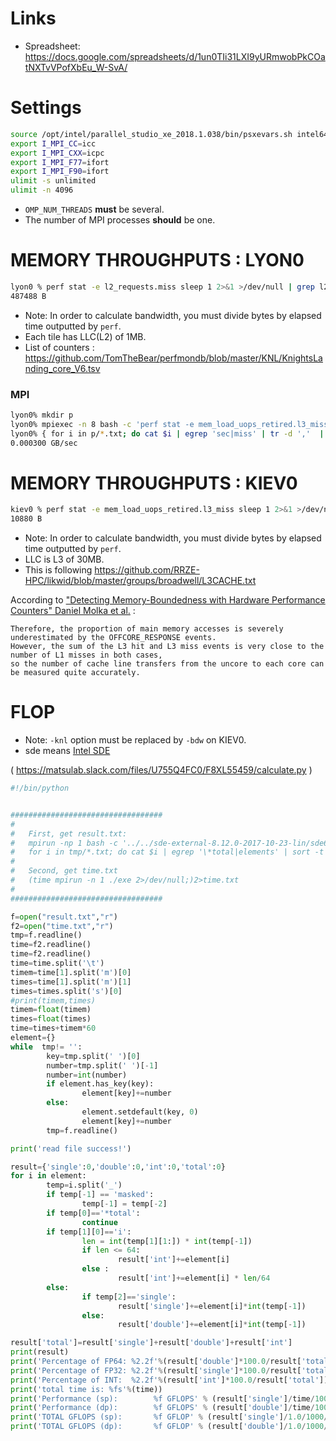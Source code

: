# Links
- Spreadsheet: https://docs.google.com/spreadsheets/d/1un0TIi31LXI9yURmwobPkCOatNXTvVPofXbEu_W-SvA/

# Settings
```sh
source /opt/intel/parallel_studio_xe_2018.1.038/bin/psxevars.sh intel64 >/dev/null
export I_MPI_CC=icc
export I_MPI_CXX=icpc
export I_MPI_F77=ifort
export I_MPI_F90=ifort
ulimit -s unlimited
ulimit -n 4096
```

- `OMP_NUM_THREADS` **must** be several.
- The number of MPI processes **should** be one.


# MEMORY THROUGHPUTS : LYON0
```sh
lyon0 % perf stat -e l2_requests.miss sleep 1 2>&1 >/dev/null | grep l2_requests | tr -d ',' | awk '{printf ("%d B\n", $1 * 64)}'
487488 B
```

- Note: In order to calculate bandwidth, you must divide bytes by elapsed time outputted by `perf`.
- Each tile has LLC(L2) of 1MB.
- List of counters : https://github.com/TomTheBear/perfmondb/blob/master/KNL/KnightsLanding_core_V6.tsv

### MPI
```sh
lyon0% mkdir p
lyon0% mpiexec -n 8 bash -c 'perf stat -e mem_load_uops_retired.l3_miss sleep 1 >/dev/null 2>p/"$MPI_LOCALRANKID".txt'
lyon0% { for i in p/*.txt; do cat $i | egrep 'sec|miss' | tr -d ','  | sed -e 's/\s\+/ /g' | cut -d ' ' -f 2 | tr '\n' ' '; echo; done } | awk '{ s += $1 / $2 } END { printf ("%f GB/sec\n", s * 64 / (1000 ** 3)) }' 
0.000300 GB/sec
```


# MEMORY THROUGHPUTS :  KIEV0
```sh
kiev0 % perf stat -e mem_load_uops_retired.l3_miss sleep 1 2>&1 >/dev/null | grep mem_load | tr -d ',' | awk '{printf ("%d B\n", $1 * 64)}'
10880 B
```

- Note: In order to calculate bandwidth, you must divide bytes by elapsed time outputted by `perf`.
- LLC is L3 of 30MB. 
- This is following https://github.com/RRZE-HPC/likwid/blob/master/groups/broadwell/L3CACHE.txt

According to ["Detecting Memory-Boundedness with Hardware Performance Counters" Daniel Molka et al.]( http://www.readex.eu/wp-content/uploads/2017/06/ICPE2017_authors_version.pdf ) :

```
Therefore, the proportion of main memory accesses is severely underestimated by the OFFCORE_RESPONSE events.
However, the sum of the L3 hit and L3 miss events is very close to the number of L1 misses in both cases,
so the number of cache line transfers from the uncore to each core can be measured quite accurately.
```

# FLOP
- Note: `-knl` option must be replaced by `-bdw` on KIEV0.
- sde means [Intel SDE](https://software.intel.com/en-us/articles/intel-software-development-emulator)

( https://matsulab.slack.com/files/U755Q4FC0/F8XL55459/calculate.py )
```py
#!/bin/python


##################################
#
#	First, get result.txt:
#	mpirun -np 1 bash -c '../../sde-external-8.12.0-2017-10-23-lin/sde64 -knl -iform 1 -omix tmp/"$MPI_LOCALRANKID".txt -- ./exe'
#	for i in tmp/*.txt; do cat $i | egrep '\*total|elements' | sort -t ' ' -k1,1 -k 2rn | uniq -w 22; done >> result.txt
#
#	Second, get time.txt
#	(time mpirun -n 1 ./exe 2>/dev/null;)2>time.txt
#
##################################

f=open("result.txt","r")
f2=open("time.txt","r")
tmp=f.readline()
time=f2.readline()
time=f2.readline()
time=time.split('\t')
timem=time[1].split('m')[0]
times=time[1].split('m')[1]
times=times.split('s')[0]
#print(timem,times)
timem=float(timem)
times=float(times)
time=times+timem*60
element={}
while  tmp!= '':
        key=tmp.split(' ')[0]
        number=tmp.split(' ')[-1]
        number=int(number)
        if element.has_key(key):
                element[key]+=number
        else:
                element.setdefault(key, 0)
                element[key]+=number
        tmp=f.readline()

print('read file success!')

result={'single':0,'double':0,'int':0,'total':0}
for i in element:
        temp=i.split('_')
        if temp[-1] == 'masked':
                temp[-1] = temp[-2]
        if temp[0]=='*total':
                continue
        if temp[1][0]=='i':
                len = int(temp[1][1:]) * int(temp[-1])
                if len <= 64:
                        result['int']+=element[i]
                else :
                        result['int']+=element[i] * len/64
        else:
                if temp[2]=='single':
                        result['single']+=element[i]*int(temp[-1])
                else: 
                        result['double']+=element[i]*int(temp[-1])

result['total']=result['single']+result['double']+result['int']
print(result)
print('Percentage of FP64: %2.2f'%(result['double']*100.0/result['total']))
print('Percentage of FP32: %2.2f'%(result['single']*100.0/result['total']))
print('Percentage of INT:  %2.2f'%(result['int']*100.0/result['total']))
print('total time is: %fs'%(time))
print('Performance (sp):        %f GFLOPS' % (result['single']/time/1000/1000/1000))
print('Performance (dp):        %f GFLOPS' % (result['double']/time/1000/1000/1000))
print('TOTAL GFLOPS (sp):       %f GFLOP' % (result['single']/1.0/1000/1000/1000))
print('TOTAL GFLOPS (dp):       %f GFLOP' % (result['double']/1.0/1000/1000/1000))
```
